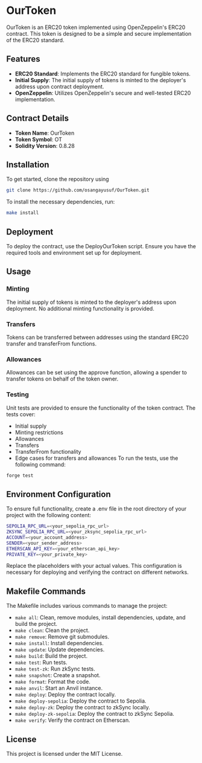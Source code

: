 # OurToken

OurToken is an ERC20 token implemented using OpenZeppelin's ERC20 contract. This token is designed to be a simple and secure implementation of the ERC20 standard.

## Features

- **ERC20 Standard**: Implements the ERC20 standard for fungible tokens.
- **Initial Supply**: The initial supply of tokens is minted to the deployer's address upon contract deployment.
- **OpenZeppelin**: Utilizes OpenZeppelin's secure and well-tested ERC20 implementation.

## Contract Details

- **Token Name**: OurToken
- **Token Symbol**: OT
- **Solidity Version**: 0.8.28

## Installation

To get started, clone the repository using

```sh
git clone https://github.com/osangayusuf/OurToken.git
```

To install the necessary dependencies, run:

```sh
make install
```

## Deployment

To deploy the contract, use the DeployOurToken script. Ensure you have the required tools and environment set up for deployment.

## Usage

### Minting

The initial supply of tokens is minted to the deployer's address upon deployment. No additional minting functionality is provided.

### Transfers

Tokens can be transferred between addresses using the standard ERC20 transfer and transferFrom functions.

### Allowances

Allowances can be set using the approve function, allowing a spender to transfer tokens on behalf of the token owner.

### Testing

Unit tests are provided to ensure the functionality of the token contract. The tests cover:

- Initial supply
- Minting restrictions
- Allowances
- Transfers
- TransferFrom functionality
- Edge cases for transfers and allowances
  To run the tests, use the following command:

```sh
forge test
```

## Environment Configuration
To ensure full functionality, create a .env file in the root directory of your project with the following content:

```bash
SEPOLIA_RPC_URL=<your_sepolia_rpc_url>
ZKSYNC_SEPOLIA_RPC_URL=<your_zksync_sepolia_rpc_url>
ACCOUNT=<your_account_address>
SENDER=<your_sender_address>
ETHERSCAN_API_KEY=<your_etherscan_api_key>
PRIVATE_KEY=<your_private_key>
```

Replace the placeholders with your actual values. This configuration is necessary for deploying and verifying the contract on different networks.

## Makefile Commands
The Makefile includes various commands to manage the project:

* `make all`: Clean, remove modules, install dependencies, update, and build the project.
* `make clean`: Clean the project.
* `make remove`: Remove git submodules.
* `make install`: Install dependencies.
* `make update`: Update dependencies.
* `make build`: Build the project.
* `make test`: Run tests.
* `make test-zk`: Run zkSync tests.
* `make snapshot`: Create a snapshot.
* `make format`: Format the code.
* `make anvil`: Start an Anvil instance.
* `make deploy`: Deploy the contract locally.
* `make deploy-sepolia`: Deploy the contract to Sepolia.
* `make deploy-zk`: Deploy the contract to zkSync locally.
* `make deploy-zk-sepolia`: Deploy the contract to zkSync Sepolia.
* `make verify`: Verify the contract on Etherscan.

## License
This project is licensed under the MIT License.
